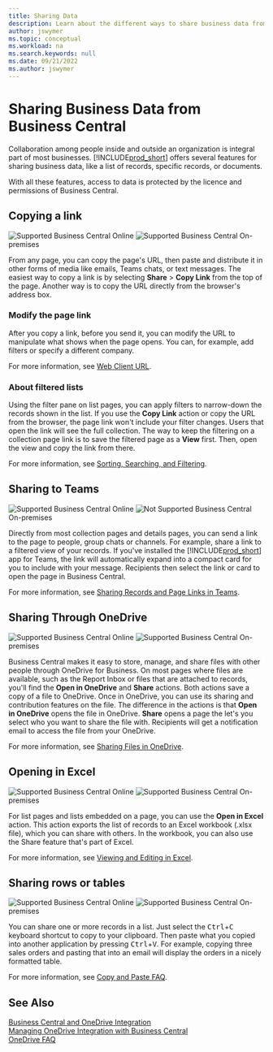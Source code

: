 ```yaml
---
title: Sharing Data
description: Learn about the different ways to share business data from Business Central.
author: jswymer
ms.topic: conceptual
ms.workload: na
ms.search.keywords: null
ms.date: 09/21/2022
ms.author: jswymer
---
```

# <a name="sharing-business-data-from-business-central" />Sharing Business Data from Business Central

Collaboration among people inside and outside an organization is integral part of most businesses. [!INCLUDE[prod_short](includes/prod_short.md)] offers several features for sharing business data, like a list of records, specific records, or documents. <!--, with others&mdash;even those people who don't have a Business Central license in some cases.-->

With all these features, access to data is protected by the licence and permissions of Business Central.

## <a name="copying-a-link" />Copying a link

![Supported](media/check.png) Business Central Online ![Supported](media/check.png) Business Central On-premises

From any page, you can copy the page's URL, then paste and distribute it in other forms of media like emails, Teams chats, or text messages. The easiest way to copy a link is by selecting **Share** > **Copy Link** from the top of the page. Another way is to copy the URL directly from the browser's address box.

### <a name="modify-the-page-link" />Modify the page link

After you copy a link, before you send it, you can modify the URL to manipulate what shows when the page opens. You can, for example, add filters or specify a different company.

For more information, see [Web Client URL](/dynamics365/business-central/dev-itpro/developer/devenv-web-client-urls).

### <a name="about-filtered-lists" />About filtered lists

Using the filter pane on list pages, you can apply filters to narrow-down the records shown in the list. If you use the **Copy Link** action or copy the URL from the browser, the page link won't include your filter changes. Users that open the link will see the full collection. The way to keep the filtering on a collection page link is to save the filtered page as a **View** first. Then, open the view and copy the link from there.

For more information, see [Sorting, Searching, and Filtering](ui-enter-criteria-filters.md).

## <a name="sharing-to-teams" />Sharing to Teams

![Supported](media/check.png) Business Central Online ![Not Supported](media/x-icon.png) Business Central On-premises

Directly from most collection pages and details pages, you can send a link to the page to people, group chats or channels. For example, share a link to a filtered view of your records. If you've installed the [!INCLUDE[prod_short](includes/prod_short.md)] app for Teams, the link will automatically expand into a compact card for you to include with your message. Recipients then select the link or card to open the page in Business Central.

For more information, see [Sharing Records and Page Links in Teams](across-working-with-teams.md).

## <a name="sharing-through-onedrive" />Sharing Through OneDrive

![Supported](media/check.png) Business Central Online ![Supported](media/check.png) Business Central On-premises

Business Central makes it easy to store, manage, and share files with other people through OneDrive for Business. On most pages where files are available, such as the Report Inbox or files that are attached to records, you'll find the **Open in OneDrive** and **Share** actions. Both actions save a copy of a file to OneDrive. Once in OneDrive, you can use its sharing and contribution features on the file. The difference in the actions is that **Open in OneDrive** opens the file in OneDrive. **Share** opens a page the let's you select who you want to share the file with. Recipients will get a notification email to access the file from your OneDrive.

For more information, see [Sharing Files in OneDrive](across-share-onedrive.md).

## <a name="opening-in-excel" />Opening in Excel

![Supported](media/check.png) Business Central Online ![Supported](media/check.png) Business Central On-premises

For list pages and lists embedded on a page, you can use the **Open in Excel** action. This action exports the list of records to an Excel workbook (.xlsx file), which you can share with others. In the workbook, you can also use the Share feature that's part of Excel.

For more information, see [Viewing and Editing in Excel](across-work-with-excel.md).

## <a name="sharing-rows-or-tables" />Sharing rows or tables

![Supported](media/check.png) Business Central Online ![Supported](media/check.png) Business Central On-premises

You can share one or more records in a list. Just select the <kbd>Ctrl</kbd>+<kbd>C</kbd> keyboard shortcut to copy to your clipboard. Then paste what you copied into another application by pressing <kbd>Ctrl</kbd>+<kbd>V</kbd>. For example, copying three sales orders and pasting that into an email will display the orders in a nicely formatted table.

For more information, see [Copy and Paste FAQ](faq-copy-paste.yml).

## <a name="see-also" />See Also

[Business Central and OneDrive Integration](across-onedrive-overview.md)  
[Managing OneDrive Integration with Business Central](admin-onedrive-integration.md)  
[OneDrive FAQ](admin-onedrive-faq.md)
